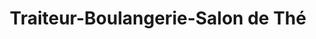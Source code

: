 ---
title: "Traiteur-Boulangerie-Salon de Thé"
url: /breteuil/traiteur-boulangerie-salon-de-the/
shop: boulangerie
---